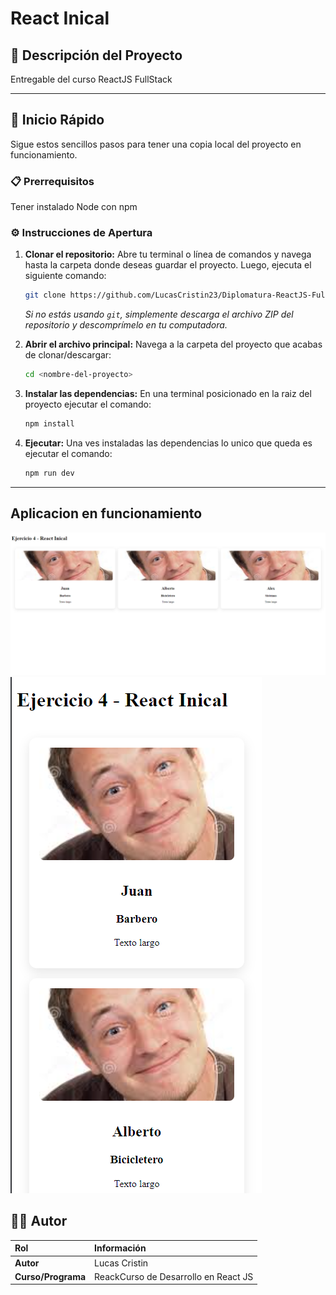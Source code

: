 # React Inical

## 📝 Descripción del Proyecto

Entregable del curso ReactJS FullStack 

---

## 🚀 Inicio Rápido

Sigue estos sencillos pasos para tener una copia local del proyecto en funcionamiento.

### 📋 Prerrequisitos

Tener instalado Node con npm

### ⚙️ Instrucciones de Apertura

1.  **Clonar el repositorio:** Abre tu terminal o línea de comandos y navega hasta la carpeta donde deseas guardar el proyecto. Luego, ejecuta el siguiente comando:

    ```bash
    git clone https://github.com/LucasCristin23/Diplomatura-ReactJS-FullStack/tree/main/Ejercicio-4
    ```

    *Si no estás usando `git`, simplemente descarga el archivo ZIP del repositorio y descomprímelo en tu computadora.*

2.  **Abrir el archivo principal:** Navega a la carpeta del proyecto que acabas de clonar/descargar:

    ```bash
    cd <nombre-del-proyecto>
    ```

3.  **Instalar las dependencias:** En una terminal posicionado en la raiz del proyecto ejecutar el comando: 
    ```bash
    npm install
    ```
4. **Ejecutar:** Una ves instaladas las dependencias lo unico que queda es ejecutar el comando: 
     ```bash
    npm run dev
    ```

---

## Aplicacion en funcionamiento
![Cartas de presentacion de forma horizonal](./src/assets/Captura%20de%20pantalla%202025-10-03%20192342.png)
![Cartas de presentacion apilada](./src/assets/Captura%20de%20pantalla%202025-10-03%20192355.png)

## 👨‍💻 Autor

| Rol | Información |
| :--- | :--- |
| **Autor** | Lucas Cristin |
| **Curso/Programa** | ReackCurso de Desarrollo en React JS |